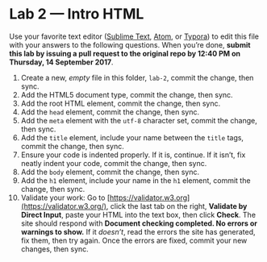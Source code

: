 # Lab 2 — Intro HTML

Use your favorite text editor ([Sublime Text](https://www.sublimetext.com/), [Atom](https://atom.io/), or [Typora](https://typora.io/)) to edit this file with your answers to the following questions. When you’re done, **submit this lab by issuing a pull request to the original repo by 12:40 PM on Thursday, 14 September 2017**.

1. Create a new, *empty* file in this folder, `lab-2`, commit the change, then sync.
2. Add the HTML5 document type, commit the change, then sync.
3. Add the root HTML element, commit the change, then sync.
4. Add the `head` element, commit the change, then sync.
5. Add the `meta` element with the `utf-8` character set, commit the change, then sync.
6. Add the `title` element, include your name between the `title` tags, commit the change, then sync.
7. Ensure your code is indented properly. If it is, continue. If it isn’t, fix neatly indent your code, commit the change, then sync.
8. Add the `body` element, commit the change, then sync.
9. Add the `h1` element, include your name in the `h1` element, commit the change, then sync.
10. Validate your work: Go to [https://validator.w3.org](https://validator.w3.org/), click the last tab on the right, **Validate by Direct Input**, paste your HTML into the text box, then click **Check**. The site should respond with **Document checking completed. No errors or warnings to show.** If it *doesn’t*, read the errors the site has generated, fix them, then try again. Once the errors are fixed, commit your new changes, then sync.
